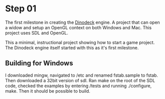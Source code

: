 # Step 01

The first milestone in creating the [Dinodeck](http://dinodeck.com/) engine.
A project that can open a widow and setup an OpenGL context on both Windows and Mac.
This project uses SDL and OpenGL.

This a minimal, instructional project showing how to start a game project. The Dinodeck engine itself started with this as it's first milestone.

## Building for Windows

I downloaded mingw, navigated to /etc and renamed fstab.sample to fstab. Then downloaded a 32bit version of sdl. Ran make on the root of the SDL code, checked the examples by entering /tests and running ./configure, make. Then it should be possible to build.